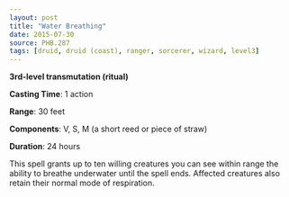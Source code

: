 ```yaml
---
layout: post
title: "Water Breathing"
date: 2015-07-30
source: PHB.287
tags: [druid, druid (coast), ranger, sorcerer, wizard, level3]
---
```


**3rd-level transmutation (ritual)**

**Casting Time**: 1 action

**Range**: 30 feet

**Components**: V, S, M (a short reed or piece of straw)

**Duration**: 24 hours

This spell grants up to ten willing creatures you can see within range the ability to breathe underwater until the spell ends. Affected creatures also retain their normal mode of respiration.
